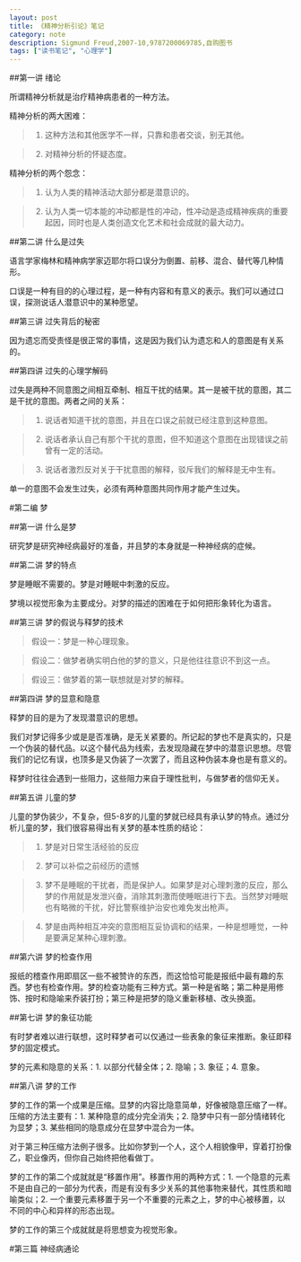 ```yaml
---
layout: post
title: 《精神分析引论》笔记
category: note
description: Sigmund Freud,2007-10,9787200069785,自购图书
tags: ["读书笔记", "心理学"]
---
```


##第一讲 绪论

所谓精神分析就是治疗精神病患者的一种方法。

精神分析的两大困难：

>1. 这种方法和其他医学不一样，只靠和患者交谈，别无其他。

>2. 对精神分析的怀疑态度。

精神分析的两个怨念：

>1. 认为人类的精神活动大部分都是潜意识的。

>2. 认为人类一切本能的冲动都是性的冲动，性冲动是造成精神疾病的重要起因，同时也是人类创造文化艺术和社会成就的最大动力。

##第二讲 什么是过失

语言学家梅林和精神病学家迈耶尔将口误分为倒置、前移、混合、替代等几种情形。

口误是一种有目的的心理过程，是一种有内容和有意义的表示。我们可以通过口误，探测说话人潜意识中的某种愿望。

##第三讲 过失背后的秘密

因为遗忘而受责怪是很正常的事情，这是因为我们认为遗忘和人的意图是有关系的。

##第四讲 过失的心理学解码

过失是两种不同意图之间相互牵制、相互干扰的结果。其一是被干扰的意图，其二是干扰的意图。两者之间的关系：

>1. 说话者知道干扰的意图，并且在口误之前就已经注意到这种意图。

>2. 说话者承认自己有那个干扰的意图，但不知道这个意图在出现错误之前曾有一定的活动。

>3. 说话者激烈反对关于干扰意图的解释，驳斥我们的解释是无中生有。

单一的意图不会发生过失，必须有两种意图共同作用才能产生过失。

#第二编 梦

##第一讲 什么是梦

研究梦是研究神经病最好的准备，并且梦的本身就是一种神经病的症候。

##第二讲 梦的特点

梦是睡眠不需要的。梦是对睡眠中刺激的反应。

梦境以视觉形象为主要成分。对梦的描述的困难在于如何把形象转化为语言。

##第三讲 梦的假说与释梦的技术

>假设一：梦是一种心理现象。

>假设二：做梦者确实明白他的梦的意义，只是他往往意识不到这一点。

>假设三：做梦着的第一联想就是对梦的解释。

##第四讲 梦的显意和隐意

释梦的目的是为了发现潜意识的思想。

我们对梦记得多少或是是否准确，是无关紧要的。所记起的梦也不是真实的，只是一个伪装的替代品。以这个替代品为线索，去发现隐藏在梦中的潜意识思想。尽管我们的记忆有误，也顶多是又伪装了一次罢了，而且这种伪装本身也是有意义的。

释梦时往往会遇到一些阻力，这些阻力来自于理性批判，与做梦者的信仰无关。

##第五讲 儿童的梦

儿童的梦伪装少，不复杂，但5-8岁的儿童的梦就已经具有承认梦的特点。通过分析儿童的梦，我们很容易得出有关梦的基本性质的结论：

>1. 梦是对日常生活经验的反应

>2. 梦可以补偿之前经历的遗憾

>3. 梦不是睡眠的干扰者，而是保护人。如果梦是对心理刺激的反应，那么梦的作用就是发泄兴奋，消除其刺激而使睡眠进行下去。当然梦对睡眠也有略微的干扰，好比警察维护治安也难免发出枪声。

>4. 梦是由两种相互冲突的意图相互妥协调和的结果，一种是想睡觉，一种是要满足某种心理刺激。

##第六讲 梦的检查作用

报纸的稽查作用即扇区一些不被赞许的东西，而这恰恰可能是报纸中最有趣的东西。梦也有检查作用。梦的检查功能有三种方式。第一种是省略；第二种是用修饰、按时和隐喻来乔装打扮；第三种是把梦的隐义重新移植、改头换面。

##第七讲 梦的象征功能

有时梦者难以进行联想，这时释梦者可以仅通过一些表象的象征来推断。象征即释梦的固定模式。

梦的元素和隐意的关系：1. 以部分代替全体；2. 隐喻；3. 象征；4. 意象。

##第八讲 梦的工作

梦的工作的第一个成果是压缩。显梦的内容比隐意简单，好像被隐意压缩了一样。压缩的方法主要有：1. 某种隐意的成分完全消失；2. 隐梦中只有一部分情绪转化为显梦；3. 某些相同的隐意成分在显梦中混合为一体。

对于第三种压缩方法例子很多。比如你梦到一个人，这个人相貌像甲，穿着打扮像乙，职业像丙，但你自己始终把他看做丁。

梦的工作的第二个成就就是“移置作用”。移置作用的两种方式：1. 一个隐意的元素不是由自己的一部分为代表，而是有没有多少关系的其他事物来替代，其性质和暗喻类似；2. 一个重要元素移置于另一个不重要的元素之上，梦的中心被移置，以不同的中心和异样的形态出现。

梦的工作的第三个成就就是将思想变为视觉形象。

#第三篇 神经病通论

